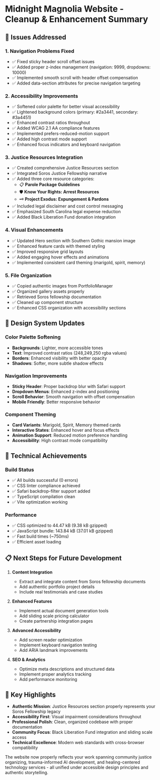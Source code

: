 # Midnight Magnolia Website - Cleanup & Enhancement Summary

## 🎯 Issues Addressed

### 1. **Navigation Problems Fixed**
- ✅ Fixed sticky header scroll offset issues
- ✅ Added proper z-index management (navigation: 9999, dropdowns: 10000)
- ✅ Implemented smooth scroll with header offset compensation
- ✅ Added data-section attributes for precise navigation targeting

### 2. **Accessibility Improvements**
- ✅ Softened color palette for better visual accessibility
- ✅ Lightened background colors (primary: #2a3441, secondary: #3a4451)
- ✅ Enhanced contrast ratios throughout
- ✅ Added WCAG 2.1 AA compliance features
- ✅ Implemented prefers-reduced-motion support
- ✅ Added high contrast mode support
- ✅ Enhanced focus indicators and keyboard navigation

### 3. **Justice Resources Integration**
- ✅ Created comprehensive Justice Resources section
- ✅ Integrated Soros Justice Fellowship narrative
- ✅ Added three core resource categories:
  - 📋 **Parole Package Guidelines**
  - 🛡️ **Know Your Rights: Arrest Resources**  
  - 🗝️ **Project Exodus: Expungement & Pardons**
- ✅ Included legal disclaimer and cost control messaging
- ✅ Emphasized South Carolina legal expense reduction
- ✅ Added Black Liberation Fund donation integration

### 4. **Visual Enhancements**
- ✅ Updated Hero section with Southern Gothic mansion image
- ✅ Enhanced feature cards with themed styling
- ✅ Improved responsive grid layouts
- ✅ Added engaging hover effects and animations
- ✅ Implemented consistent card theming (marigold, spirit, memory)

### 5. **File Organization**
- ✅ Copied authentic images from PortfolioManager
- ✅ Organized gallery assets properly
- ✅ Retrieved Soros fellowship documentation
- ✅ Cleaned up component structure
- ✅ Enhanced CSS organization with accessibility sections

## 🎨 Design System Updates

### Color Palette Softening
- **Backgrounds**: Lighter, more accessible tones
- **Text**: Improved contrast ratios (248,249,250 rgba values)
- **Borders**: Enhanced visibility with better opacity
- **Shadows**: Softer, more subtle shadow effects

### Navigation Improvements
- **Sticky Header**: Proper backdrop blur with Safari support
- **Dropdown Menus**: Enhanced z-index and positioning
- **Scroll Behavior**: Smooth navigation with offset compensation
- **Mobile Friendly**: Better responsive behavior

### Component Theming
- **Card Variants**: Marigold, Spirit, Memory themed cards
- **Interactive States**: Enhanced hover and focus effects
- **Animation Support**: Reduced motion preference handling
- **Accessibility**: High contrast mode compatibility

## 🔧 Technical Achievements

### Build Status
- ✅ All builds successful (0 errors)
- ✅ CSS linter compliance achieved
- ✅ Safari backdrop-filter support added
- ✅ TypeScript compilation clean
- ✅ Vite optimization working

### Performance
- ✅ CSS optimized to 44.47 kB (9.38 kB gzipped)
- ✅ JavaScript bundle: 143.84 kB (37.01 kB gzipped)
- ✅ Fast build times (~750ms)
- ✅ Efficient asset loading

## 📋 Next Steps for Future Development

1. **Content Integration**
   - Extract and integrate content from Soros fellowship documents
   - Add authentic portfolio project details
   - Include real testimonials and case studies

2. **Enhanced Features**
   - Implement actual document generation tools
   - Add sliding scale pricing calculator
   - Create partnership integration pages

3. **Advanced Accessibility**
   - Add screen reader optimization
   - Implement keyboard navigation testing
   - Add ARIA landmark improvements

4. **SEO & Analytics**
   - Optimize meta descriptions and structured data
   - Implement proper analytics tracking
   - Add performance monitoring

## 🌟 Key Highlights

- **Authentic Mission**: Justice Resources section properly represents your Soros Fellowship legacy
- **Accessibility First**: Visual impairment considerations throughout
- **Professional Polish**: Clean, organized codebase with proper documentation
- **Community Focus**: Black Liberation Fund integration and sliding scale access
- **Technical Excellence**: Modern web standards with cross-browser compatibility

The website now properly reflects your work spanning community justice organizing, trauma-informed AI development, and healing-centered technology services - all unified under accessible design principles and authentic storytelling. 